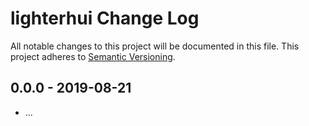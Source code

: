 # lighterhui Change Log
All notable changes to this project will be documented in this file.
This project adheres to [Semantic Versioning](http://semver.org/).

## 0.0.0 - 2019-08-21
* ...
